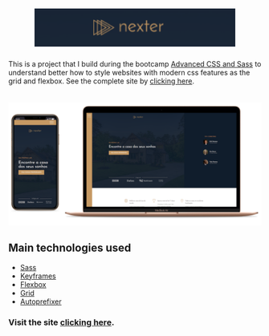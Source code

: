<h1 align="center">
  <img src="Logo.PNG" width="400px">
</h1>

This is a project that I build during the bootcamp [Advanced CSS and Sass](https://www.udemy.com/course/advanced-css-and-sass/?utm_source=adwords&utm_medium=udemyads&utm_campaign=LongTail_la.EN_cc.ROW&utm_content=deal4584&utm_term=_._ag_77879424134_._ad_437497333833_._kw__._de_c_._dm__._pl__._ti_dsa-1007766171312_._li_1031438_._pd__._&matchtype=b&gclid=CjwKCAjwrvv3BRAJEiwAhwOdM3Qp3Le-a-Cd9EiBy0y6Mc9vztPVvOUyeIgiC2DgsSLOPoZzk28RFRoCixEQAvD_BwE)
to understand better how to style websites with modern css features as the grid and flexbox. See the complete site by [clicking here](https://danielmesquitta.github.io/nexter/).
<br><br><br>
<img src="Mockup.PNG">
<br>
## Main technologies used

- [Sass](https://sass-lang.com/)
- [Keyframes](https://developer.mozilla.org/en-US/docs/Web/CSS/@keyframes)
- [Flexbox](https://developer.mozilla.org/en-US/docs/Web/CSS/CSS_Flexible_Box_Layout)
- [Grid](https://developer.mozilla.org/en-US/docs/Web/CSS/CSS_Grid_Layout)
- [Autoprefixer](https://github.com/postcss/autoprefixer)

### Visit the site [clicking here](https://danielmesquitta.github.io/nexter/).
